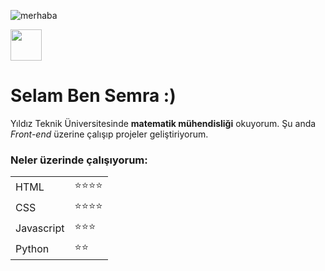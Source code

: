 

![merhaba](https://encrypted-tbn0.gstatic.com/images?q=tbn:ANd9GcQB5FdPWil_ZyEB-xKeI19R0XVBpegNUzq2dw&usqp=CAU)

[<img width=50 src="[https://i.pinimg.com/736x/92/d1/db/92d1db1521d374335498624cc95e9554.jpg](https://upload.wikimedia.org/wikipedia/commons/thumb/f/f8/LinkedIn_icon_circle.svg/2048px-LinkedIn_icon_circle.svg.png)">](https://www.linkedin.com/in/semra-uysal-841058273/)








# Selam Ben Semra :)

Yıldız Teknik Üniversitesinde **matematik mühendisliği** okuyorum. Şu anda *Front-end* üzerine çalışıp projeler geliştiriyorum.


### Neler üzerinde çalışıyorum:

|  | |
|--- | ----|
|HTML |:star::star::star::star:|
|CSS | :star::star::star::star:|
|Javascript|:star::star::star:|
|Python|:star::star:|




